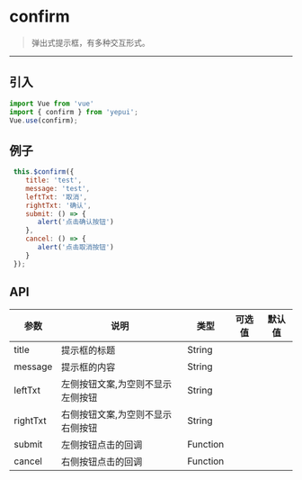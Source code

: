 # confirm

> 弹出式提示框，有多种交互形式。

-------------
## 引入

```javascript
import Vue from 'vue'
import { confirm } from 'yepui';
Vue.use(confirm);
```

## 例子

```javascript
 this.$confirm({
    title: 'test',
    message: 'test',
    leftTxt: '取消',
    rightTxt: '确认',
    submit: () => {
       alert('点击确认按钮')
    },
    cancel: () => {
       alert('点击取消按钮')
    }
 });
```

## API
| 参数 | 说明 | 类型 | 可选值 | 默认值 |
|------|-------|---------|-------|--------|
| title | 提示框的标题 | String | | |
| message | 提示框的内容 | String | | |
| leftTxt | 左侧按钮文案,为空则不显示左侧按钮 | String | |  |
| rightTxt | 右侧按钮文案,为空则不显示右侧按钮 | String | |  |
| submit | 左侧按钮点击的回调 | Function | | |
| cancel | 右侧按钮点击的回调 | Function | | |
